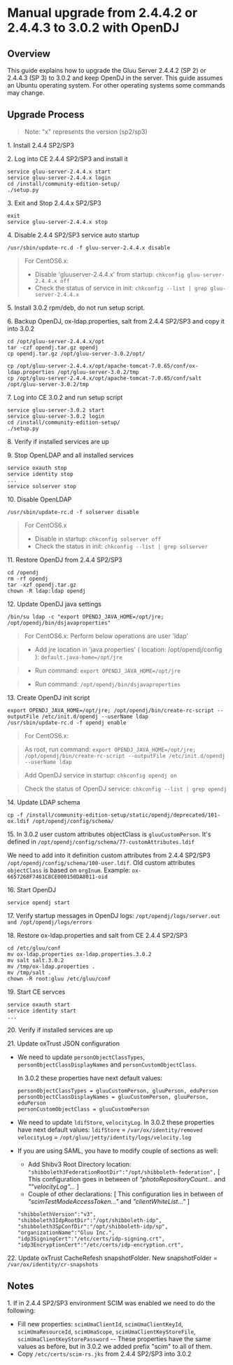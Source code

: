 # Manual upgrade from 2.4.4.2 or 2.4.4.3 to 3.0.2 with OpenDJ

## Overview
This guide explains how to upgrade the Gluu Server 2.4.4.2 (SP 2) or 2.4.4.3 (SP 3) to 3.0.2
and keep OpenDJ in the server. This guide assumes an Ubuntu operating system. 
For other operating systems some commands may change.

## Upgrade Process

> Note: "x" represents the version (sp2/sp3)

1\. Install 2.4.4 SP2/SP3

2\. Log into CE 2.4.4 SP2/SP3 and install it
```
service gluu-server-2.4.4.x start
service gluu-server-2.4.4.x login
cd /install/community-edition-setup/
./setup.py
```
3\. Exit and Stop 2.4.4.x SP2/SP3
```
exit
service gluu-server-2.4.4.x stop
```
4\. Disable 2.4.4 SP2/SP3 service auto startup
```
/usr/sbin/update-rc.d -f gluu-server-2.4.4.x disable
```
> For CentOS6.x: 
> - Disable 'gluuserver-2.4.4.x' from startup: `chkconfig gluu-server-2.4.4.x off`
> - Check the status of service in init: `chkconfig --list | grep gluu-server-2.4.4.x`

5\. Install 3.0.2 rpm/deb, do not run setup script. 

6\. Backup OpenDJ, ox-ldap.properties, salt from 2.4.4 SP2/SP3 and copy it into 3.0.2
```
cd /opt/gluu-server-2.4.4.x/opt
tar -czf opendj.tar.gz opendj
cp opendj.tar.gz /opt/gluu-server-3.0.2/opt/

cp /opt/gluu-server-2.4.4.x/opt/apache-tomcat-7.0.65/conf/ox-ldap.properties /opt/gluu-server-3.0.2/tmp
cp /opt/gluu-server-2.4.4.x/opt/apache-tomcat-7.0.65/conf/salt /opt/gluu-server-3.0.2/tmp
```
7\. Log into CE 3.0.2 and run setup script
```
service gluu-server-3.0.2 start
service gluu-server-3.0.2 login
cd /install/community-edition-setup/
./setup.py
```
8\. Verify if installed services are up

9\. Stop OpenLDAP and all installed services
```
service oxauth stop
service identity stop
...
service solserver stop
```
10\. Disable OpenLDAP
```
/usr/sbin/update-rc.d -f solserver disable
```

> For CentOS6.x
> - Disable in startup: `chkconfig solserver off`
> - Check the status in init: `chkconfig --list | grep solserver`

11\. Restore OpenDJ from 2.4.4 SP2/SP3
```
cd /opendj
rm -rf opendj
tar -xzf opendj.tar.gz
chown -R ldap:ldap opendj
```
12\. Update OpenDJ java settings
```
/bin/su ldap -c "export OPENDJ_JAVA_HOME=/opt/jre; /opt/opendj/bin/dsjavaproperties"
```

> For CentOS6.x: 
> Perform below operations are user 'ldap'

> - Add jre location in 'java.properties' ( location: /opt/opendj/config ): `default.java-home=/opt/jre`

> - Run command: `export OPENDJ_JAVA_HOME=/opt/jre`

> - Run command: `/opt/opendj/bin/dsjavaproperties`

13\. Create OpenDJ init script
```
export OPENDJ_JAVA_HOME=/opt/jre; /opt/opendj/bin/create-rc-script --outputFile /etc/init.d/opendj --userName ldap
/usr/sbin/update-rc.d -f opendj enable
```

> For CentOS6.x: 

> As root, run command: `export OPENDJ_JAVA_HOME=/opt/jre; /opt/opendj/bin/create-rc-script --outputFile /etc/init.d/opendj --userName ldap` 

> Add OpenDJ service in startup: `chkconfig opendj on`

> Check the status of OpenDJ service: `chkconfig --list | grep opendj`

14\. Update LDAP schema
```
cp -f /install/community-edition-setup/static/opendj/deprecated/101-ox.ldif /opt/opendj/config/schema/
```
15\. In 3.0.2 user custom attributes objectClass is `gluuCustomPerson`. It's defined in `/opt/opendj/config/schema/77-customAttributes.ldif` 

We need to add into it definition custom attributes from 2.4.4 SP2/SP3 `/opt/opendj/config/schema/100-user.ldif`. Old custom attributes `objectClass` is based on `orgInum`. Example: `ox-6657268F7461C8CE000150DA8011-oid`

16\. Start OpenDJ
```
service opendj start
```

17\. Verify startup messages in OpenDJ logs: `/opt/opendj/logs/server.out and /opt/opendj/logs/errors`

18\. Restore ox-ldap.properties and salt from CE 2.4.4 SP2/SP3
```
cd /etc/gluu/conf
mv ox-ldap.properties ox-ldap.properties.3.0.2
mv salt salt.3.0.2
mv /tmp/ox-ldap.properties .
mv /tmp/salt .
chown -R root:gluu /etc/gluu/conf
```
19\. Start CE servces
```
service oxauth start
service identity start
...
```

20\. Verify if installed services are up

21\. Update oxTrust JSON configuration
 - We need to update `personObjectClassTypes`, `personObjectClassDisplayNames` and  `personCustomObjectClass`.
 
   In  3.0.2 these properties have next default values:
   ```
   personObjectClassTypes = gluuCustomPerson, gluuPerson, eduPerson
   personObjectClassDisplayNames = gluuCustomPerson, gluuPerson, eduPerson
   personCustomObjectClass = gluuCustomPerson
   ```
 - We need to update `ldifStore`, `velocityLog`.
   In  3.0.2 these properties have next default values:
   `ldifStore` = `/var/ox/identity/removed`
   `velocityLog` = `/opt/gluu/jetty/identity/logs/velocity.log`
   
  - If you are using SAML, you have to modify couple of sections as well: 
    - Add Shibv3 Root Directory location: `"shibboleth3FederationRootDir":"/opt/shibboleth-federation",` [ This configuration goes in between of _"photoRepositoryCount..._ and _""velocityLog"..._ ]
    - Couple of other declarations: [ This configuration lies in between of _"scimTestModeAccessToken..."_ and _"clientWhiteList..."_ ] 
     ```
    "shibbolethVersion":"v3",
    "shibboleth3IdpRootDir":"/opt/shibboleth-idp",
    "shibboleth3SpConfDir":"/opt/shibboleth-idp/sp",
    "organizationName":"Gluu Inc.",
    "idp3SigningCert":"/etc/certs/idp-signing.crt",
    "idp3EncryptionCert":"/etc/certs/idp-encryption.crt",
      ```

22\. Update oxTrust CacheRefesh snapshotFolder.
   New snapshotFolder = `/var/ox/identity/cr-snapshots`

## Notes

1\. If in 2.4.4 SP2/SP3 environment SCIM was enabled we need to do the following:
 - Fill new properties: `scimUmaClientId`, `scimUmaClientKeyId`, `scimUmaResourceId`, `scimUmaScope`, `scimUmaClientKeyStoreFile`, `scimUmaClientKeyStorePassword` -- These properties have the same values as before, but in 3.0.2 we added prefix "scim" to all of them.
 - Copy `/etc/certs/scim-rs.jks` from 2.4.4 SP2/SP3 into 3.0.2
